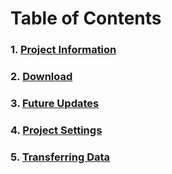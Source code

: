 # Table of Contents

### 1. [Project Information](ProjectInformation.md)
### 2. [Download](Download.md)
### 3. [Future Updates](FutureUpdates.md)
### 4. [Project Settings](Settings.md)
### 5. [Transferring Data](DataTransfer.md)
